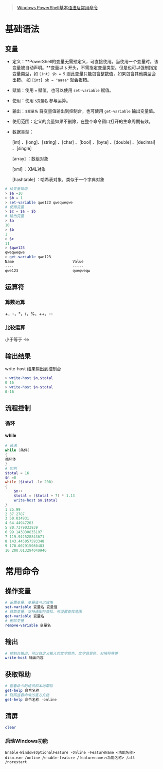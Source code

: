 > [Windows PowerShell基本语法及常用命令](https://blog.csdn.net/Mr_Pang/article/details/50571866)

# 基础语法

## 变量

- 定义：**PowerShell的变量无需预定义，可直接使用。当使用一个变量时，该变量被自动声明。**变量以 `$` 开头，不需指定变量类型。但是也可以强制指定变量类型，如 `[int] $b = 5` 则此变量只能包含整数值，如果包含其他类型会出错。 如 `[int] $b = "aaaa"` 就会报错。

- 赋值：使用 `=` 赋值，也可以使用  `set-variable` 赋值。

- 使用：使用 `$变量名` 参与运算。

- 输出：`$变量名` 将变量值输出到控制台，也可使用 `get-variable` 输出变量值。

- 使用范围：定义的变量如果不删除，在整个命令窗口打开的生命周期有效。

- 数据类型： 

  [int] 、[long]、[string] 、[char] 、[bool] 、[byte] 、[double] 、[decimal] 、[single]

  [array] ：数组对象

  [xml] ：XML对象

  [hashtable] ：哈希表对象，类似于一个字典对象

```powershell
# 给变量赋值
> $a =10
> $b = 1
> set-variable qwe123 qweqweqwe
# 使用变量
> $c = $a + $b
# 输出变量
> $a
10
> $b
1
> $c
11
> $qwe123
qweqweqwe
> get-variable qwe123
Name                           Value
----                           -----
qwe123                         qweqweqw
```

## 运算符

### 算数运算

+，-，*，/，%，++，--

### 比较运算

小于等于	-le

## 输出结果

write-host 结果输出到控制台

```powershell
> write-host $n,$total
0 16
> write-host $n-$total
0-16
```

## 流程控制

### 循环

#### while

```powershell
# 语法
while (条件)
{
循环体
}
# 实例
$total = 16
$n =0
while ($total -le 200)
{
	$n++
	$total = ($total + 7) * 1.13
	write-host $n,$total
}
1 25.99
2 37.2787
3 50.034931
4 64.44947203
5 80.7379033939
6 99.143830835107
7 119.942528843671
8 143.445057593348
9 170.002915080483
10 200.013294040946
```

# 常用命令

## 操作变量

```powershell
# 设置变量，变量值可以省略
set-variable 变量名 变量值
# 获取变量，支持通配符查找，可设置查找范围
get-variable 变量名
# 删除变量
remove-variable 变量名
```

## 输出

```powershell
# 控制台输出，可以自定义输入的文字颜色、文字背景色、分隔符等等
write-host 输出内容
```

## 获取帮助

```powershell
# 查看命令的语法和本地帮助
get-help 命令名称
# 联网查看命令的官方文档
get-help 命令名称 -online
```

## 清屏

```powershell
clear
```

### 启动Windows功能

```
Enable-WindowsOptionalFeature -Online -FeatureName <功能名称>
dism.exe /online /enable-feature /featurename:<功能名称> /all /norestart
```

